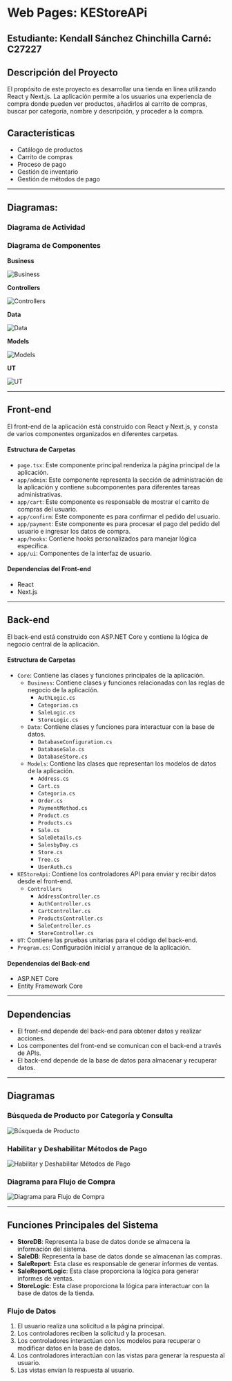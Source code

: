 # Web Pages: KEStoreAPi

**Estudiante:** Kendall Sánchez Chinchilla
**Carné:** C27227
---

## Descripción del Proyecto

El propósito de este proyecto es desarrollar una tienda en línea utilizando React y Next.js. La aplicación permite a los usuarios una experiencia de compra donde pueden ver productos, añadirlos al carrito de compras, buscar por categoría, nombre y descripción, y proceder a la compra.

## Características
- Catálogo de productos
- Carrito de compras
- Proceso de pago
- Gestión de inventario
- Gestión de métodos de pago

---

## Diagramas:

### Diagrama de Actividad

### Diagrama de Componentes

**Business**

![Business](./Images/Bussiness.jpeg)

**Controllers**

![Controllers](./Images/Controllers.jpeg)

**Data**

![Data](./Images/Data.jpeg)

**Models**

![Models](./Images/Models.jpeg)

**UT**

![UT](./Images/UT.jpeg)

---

## Front-end

El front-end de la aplicación está construido con React y Next.js, y consta de varios componentes organizados en diferentes carpetas.

#### Estructura de Carpetas
- `page.tsx`: Este componente principal renderiza la página principal de la aplicación.
- `app/admin`: Este componente representa la sección de administración de la aplicación y contiene subcomponentes para diferentes tareas administrativas.
- `app/cart`: Este componente es responsable de mostrar el carrito de compras del usuario.
- `app/confirm`: Este componente es para confirmar el pedido del usuario.
- `app/payment`: Este componente es para procesar el pago del pedido del usuario e ingresar los datos de compra.
- `app/hooks`: Contiene hooks personalizados para manejar lógica específica.
- `app/ui`: Componentes de la interfaz de usuario.

#### Dependencias del Front-end
- React
- Next.js

---

## Back-end

El back-end está construido con ASP.NET Core y contiene la lógica de negocio central de la aplicación.

#### Estructura de Carpetas
- `Core`: Contiene las clases y funciones principales de la aplicación.
  - `Business`: Contiene clases y funciones relacionadas con las reglas de negocio de la aplicación.
    - `AuthLogic.cs`
    - `Categorias.cs`
    - `SaleLogic.cs`
    - `StoreLogic.cs`
  - `Data`: Contiene clases y funciones para interactuar con la base de datos.
    - `DatabaseConfiguration.cs`
    - `DatabaseSale.cs`
    - `DatabaseStore.cs`
  - `Models`: Contiene las clases que representan los modelos de datos de la aplicación.
    - `Address.cs`
    - `Cart.cs`
    - `Categoria.cs`
    - `Order.cs`
    - `PaymentMethod.cs`
    - `Product.cs`
    - `Products.cs`
    - `Sale.cs`
    - `SaleDetails.cs`
    - `SalesbyDay.cs`
    - `Store.cs`
    - `Tree.cs`
    - `UserAuth.cs`
- `KEStoreApi`: Contiene los controladores API para enviar y recibir datos desde el front-end.
  - `Controllers`
    - `AddressController.cs`
    - `AuthController.cs`
    - `CartController.cs`
    - `ProductsController.cs`
    - `SaleController.cs`
    - `StoreController.cs`
- `UT`: Contiene las pruebas unitarias para el código del back-end.
- `Program.cs`: Configuración inicial y arranque de la aplicación.

#### Dependencias del Back-end
- ASP.NET Core
- Entity Framework Core

---

## Dependencias

- El front-end depende del back-end para obtener datos y realizar acciones.
- Los componentes del front-end se comunican con el back-end a través de APIs.
- El back-end depende de la base de datos para almacenar y recuperar datos.

---

## Diagramas

### Búsqueda de Producto por Categoría y Consulta

![Búsqueda de Producto](https://www.plantuml.com/plantuml/png/hLDTwjD047_VKmp_9mLxWJn8QQjOK2ce1vZkJkl2PYVEJ0ezZWVm0hxsOdRJT3MDYA1lfVo-Tx9KGx6-JSvZPv4ph2xVzKjF0I4Gx8H3xusXOu4r6XrPBjyGph3ch7qoT0wziS0dxL4Ykmx5eeyTPeEdtUNhCMQyoiHS_ajFW0flkAKT7ccAlGgQSCB0KfmJmiT8EU10-M0iD28IoPIvGgL2sQ2n5dZvXNjKScwC1OkNrRQ1RRQXLnJmOut2xyQoxeuih0Vd1bxbKqG1vHHzj3uKvhvkzYnpknUwx_O2_6sqypReS-SmsIypAf1svECXUWoe3W0U_QuHQfkcZYurgmuluwjaqQW4MFokmDkeqxuAXvXCCCpLA2d1UuRFU0R_Ft8R5vV4-jFzhoDxRhj43zaTvU3S7zrVbtQppMuFvVvfgweo3p0vk0sTE9r88CtrA7lEDyN9uOsNsy0xrY6-KDcmu2OdvvQKG_c0Vm00)

### Habilitar y Deshabilitar Métodos de Pago

![Habilitar y Deshabilitar Métodos de Pago](https://www.plantuml.com/plantuml/png/XLCxRjmm4ErvYYdNLNgxiG4dI6CWW4_mH5AxWr0SOKXjuHkbIEKZxCKof5REPhD1L0Yay3xl3Qd7Kg5rcPBpc2jBfcV6NZ61GgGdN_d80O5cAEWh1aviX4_FiHos3RsSVbG9KXhZ6_RYN1TrzqzXuiobAe8eOT18CT5qUWzBaeQUBfYpCH_S_Oiql58o7cvZ78-qUuqfUi-IeHjaGn3ey94qN2Izetg8cNRbzFFEaJrN2Sk7vhNammh_d8yCmqbYptK9X6GaFRAnrn7TDZxJNpSeV5sG-0rj7j6ATgVqLn4Bcq03IcoV0ggKQwaibKVs852IGZvnp3NQGdBqJRXqPOzfu2wysgqo_JMAVk-BTI9RD3NhVvy21IwpP1vIBEUORBuwugr1bh90sLms0y8Ud6_RIFclV6-WohLNy3BDYbxiJwUOm-ywBgOIQPVbVDPVE3To0krj1dnwpxUlbudmsEwmpExHDktd-0K0)

### Diagrama para Flujo de Compra

![Diagrama para Flujo de Compra](https://www.plantuml.com/plantuml/png/ZLInRXix4Epv5GjNzY_eYcV1VWvI631W9Fs6N5tMu74FI_AA_8tB5Ado2VgnW7VdeoWfG2e1uipip71vzp6XfZnuOt5CB04U6Nl50S4Hx6tYYHqw654HoCEJpszIZXva61Nd7qz9Z9c5pEvBpAWi472Y7W718up7zvx3hCY1BKjdTiyIawB2gEAoJHA1GXbWKJL7yfqnV83R3xb8dgnb2RWnpWZ_tK7wJW5ku_7NdG40s5qXvx3nkmMqxvNw4oE0YoPNX4qPFVz0BVCe9dIbWWrMZ7Ynw5-JAFQqqBQ40uM8RrJIMma7rW4j7t-7pf2F1BT1LhiF4XA7N2WpDJXf6w7W-61gnuuiEohEBJdInlasVkAOyDHks-pc2Unye_zMuytBDXFy1_Lc3VwLb0ziKS6naft3blGKKgdwh9w3w93zckU4qPaPLwm-Lfdf-ExPNN6vJCPosCor4c3_ydaPsjxByMSI9n5AXTXBXLnBlA8lmSNWStkukfHBbzk4_yF4g135i-MKNQ4kBPPRZAGJEz6k9RskVoyt7a-gFmD-ogXp3vJGUoeHAtPULuHl66bk79F4XbyhQlQrjPYNYYgnNUOBAL8LNPxitxjS5lowsgMInsPTga0bDxSvPd84aVhCkdwVoXCJ8CS95UeJgK_jYKjklpPUB6-DnoIZkQVWojVp3m00)

---

## Funciones Principales del Sistema

- **StoreDB**: Representa la base de datos donde se almacena la información del sistema.
- **SaleDB**: Representa la base de datos donde se almacenan las compras.
- **SaleReport**: Esta clase es responsable de generar informes de ventas.
- **SaleReportLogic**: Esta clase proporciona la lógica para generar informes de ventas.
- **StoreLogic**: Esta clase proporciona la lógica para interactuar con la base de datos de la tienda.

### Flujo de Datos

1. El usuario realiza una solicitud a la página principal.
2. Los controladores reciben la solicitud y la procesan.
3. Los controladores interactúan con los modelos para recuperar o modificar datos en la base de datos.
4. Los controladores interactúan con las vistas para generar la respuesta al usuario.
5. Las vistas envían la respuesta al usuario.
